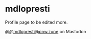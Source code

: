 ﻿# mdlopresti

 Profile page to be edited more.

 <a rel="me" href="https://pnw.zone/@mdlopresti">@@mdlopresti@pnw.zone on Mastodon</a>
